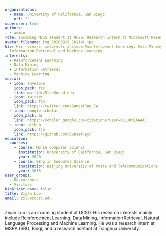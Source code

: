 ```yaml
---
organizations:
  - name: University of California, San Diego
    url: ""
superuser: true
authors:
  - admin
role: Incoming MSCS student at UCSD, Research Intern at Microsoft Research Asia
avatar_filename: img_20200919_101147.jpg
bio: His research interests include Reinforcement Learning, Data Mining,
  Information Retrieval and Machine Learning.
interests:
  - Reinforcement Learning
  - Data Mining
  - Information Retrieval
  - Machine Learning
social:
  - icon: envelope
    icon_pack: fas
    link: mailto:z5luo@ucsd.edu
  - icon: twitter
    icon_pack: fab
    link: https://twitter.com/SunsetRay_Ra
  - icon: google-scholar
    icon_pack: ai
    link: https://scholar.google.com/citations?user=XuLu0rQAAAAJ
  - icon: github
    icon_pack: fab
    link: https://github.com/SunsetRay/
education:
  courses:
    - course: MS in Computer Science
      institution: University of California, San Diego
      year: 2020
    - course: BEng in Computer Science
      institution: Beijing University of Posts and Telecommunications
      year: 2016
user_groups:
  - Researchers
  - Visitors
highlight_name: false
title: Ziyan Luo
email: z5luo@ucsd.edu
---
```

Ziyan Luo is an incoming student at UCSD. His research interests mainly include Reinforcement Learning, Data Mining, Information Retrieval, Natural Language Processing and Machine Learning. He was a research intern at MSRA (SRG, Bing), and a research assitant at Tsinghua University.
